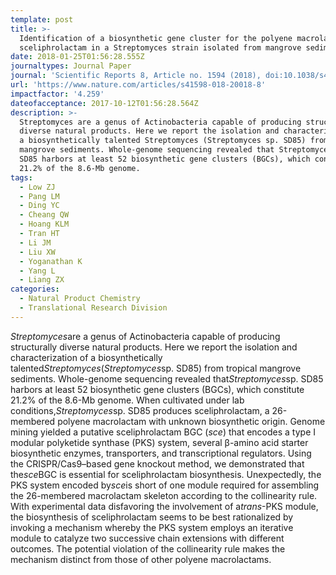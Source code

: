 ```yaml
---
template: post
title: >-
  Identification of a biosynthetic gene cluster for the polyene macrolactam
  sceliphrolactam in a Streptomyces strain isolated from mangrove sediment. 
date: 2018-01-25T01:56:28.555Z
journaltypes: Journal Paper
journal: 'Scientific Reports 8, Article no. 1594 (2018), doi:10.1038/s41598-018-20018-8'
url: 'https://www.nature.com/articles/s41598-018-20018-8'
impactfactor: '4.259'
dateofacceptance: 2017-10-12T01:56:28.564Z
description: >-
  Streptomyces are a genus of Actinobacteria capable of producing structurally
  diverse natural products. Here we report the isolation and characterization of
  a biosynthetically talented Streptomyces (Streptomyces sp. SD85) from tropical
  mangrove sediments. Whole-genome sequencing revealed that Streptomyces sp.
  SD85 harbors at least 52 biosynthetic gene clusters (BGCs), which constitute
  21.2% of the 8.6-Mb genome. 
tags:
  - Low ZJ
  - Pang LM
  - Ding YC
  - Cheang QW
  - Hoang KLM
  - Tran HT
  - Li JM
  - Liu XW
  - Yoganathan K
  - Yang L
  - Liang ZX
categories:
  - Natural Product Chemistry
  - Translational Research Division
---
```

<!--StartFragment-->

*Streptomyces*are a genus of Actinobacteria capable of producing structurally diverse natural products. Here we report the isolation and characterization of a biosynthetically talented*Streptomyces*(*Streptomyces*sp. SD85) from tropical mangrove sediments. Whole-genome sequencing revealed that*Streptomyces*sp. SD85 harbors at least 52 biosynthetic gene clusters (BGCs), which constitute 21.2% of the 8.6-Mb genome. When cultivated under lab conditions,*Streptomyces*sp. SD85 produces sceliphrolactam, a 26-membered polyene macrolactam with unknown biosynthetic origin. Genome mining yielded a putative sceliphrolactam BGC (*sce*) that encodes a type I modular polyketide synthase (PKS) system, several β-amino acid starter biosynthetic enzymes, transporters, and transcriptional regulators. Using the CRISPR/Cas9–based gene knockout method, we demonstrated that the*sce*BGC is essential for sceliphrolactam biosynthesis. Unexpectedly, the PKS system encoded by*sce*is short of one module required for assembling the 26-membered macrolactam skeleton according to the collinearity rule. With experimental data disfavoring the involvement of a*trans*-PKS module, the biosynthesis of sceliphrolactam seems to be best rationalized by invoking a mechanism whereby the PKS system employs an iterative module to catalyze two successive chain extensions with different outcomes. The potential violation of the collinearity rule makes the mechanism distinct from those of other polyene macrolactams.

<!--EndFragment-->
